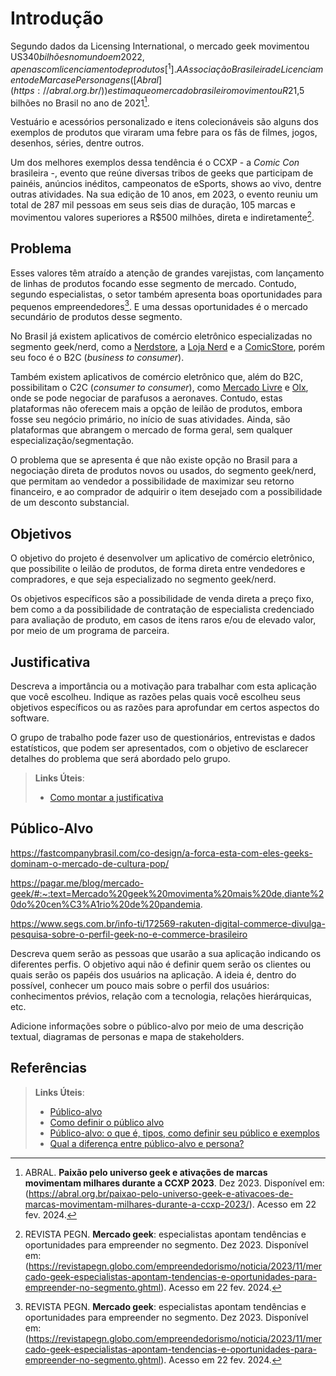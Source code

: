 # Introdução

Segundo dados da Licensing International, o mercado geek movimentou US$340 bilhões no mundo em 2022, apenas com licenciamento de produtos[^1]. A Associação Brasileira de Licenciamento de Marcas e Personagens ([Abral](https://abral.org.br/)) estima que o mercado brasileiro movimentou R$21,5 bilhões no Brasil no ano de 2021[^2].

Vestuário e acessórios personalizado e itens colecionáveis são alguns dos exemplos de produtos que viraram uma febre para os fãs de filmes, jogos, desenhos, séries, dentre outros.

Um dos melhores exemplos dessa tendência é o CCXP - a _Comic Con_ brasileira -, evento que reúne diversas tribos de geeks que participam de painéis, anúncios inéditos, campeonatos de eSports, shows ao vivo, dentre outras atividades. Na sua edição de 10 anos, em 2023, o evento reuniu um total de 287 mil pessoas em seus seis dias de duração, 105 marcas e movimentou valores superiores a R$500 milhões, direta e indiretamente[^3].

## Problema

Esses valores têm atraído a atenção de grandes varejistas, com lançamento de linhas de produtos focando esse segmento de mercado. Contudo, segundo especialistas, o setor também apresenta boas oportunidades para pequenos empreendedores[^3]. E uma dessas oportunidades é o mercado secundário de produtos desse segmento.

No Brasil já existem aplicativos de comércio eletrônico especializadas no segmento geek/nerd, como a [Nerdstore](https://nerdstore.com.br/), a [Loja Nerd](https://lojanerd.com.br/) e a [ComicStore](https://www.comicstore.com.br/), porém seu foco é o B2C (_business to consumer_).

Também existem aplicativos de comércio eletrônico que, além do B2C, possibilitam o C2C (_consumer to consumer_), como [Mercado Livre](https://www.mercadolivre.com.br/) e [Olx](https://www.olx.com.br/), onde se pode negociar de parafusos a aeronaves. Contudo, estas plataformas não oferecem mais a opção de leilão de produtos, embora fosse seu negócio primário, no início de suas atividades. Ainda, são plataformas que abrangem o mercado de forma geral, sem qualquer especialização/segmentação.

O problema que se apresenta é que não existe opção no Brasil para a negociação direta de produtos novos ou usados, do segmento geek/nerd, que permitam ao vendedor a possibilidade de maximizar seu retorno financeiro, e ao comprador de adquirir o item desejado com a possibilidade de um desconto substancial.

## Objetivos

O objetivo do projeto é desenvolver um aplicativo de comércio eletrônico, que possibilite o leilão de produtos, de forma direta entre vendedores e compradores, e que seja especializado no segmento geek/nerd.

Os objetivos específicos são a possibilidade de venda direta a preço fixo, bem como a da possibilidade de contratação de especialista credenciado para avaliação de produto, em casos de itens raros e/ou de elevado valor, por meio de um programa de parceira.

## Justificativa

Descreva a importância ou a motivação para trabalhar com esta aplicação que você escolheu. Indique as razões pelas quais você escolheu seus objetivos específicos ou as razões para aprofundar em certos aspectos do software.

O grupo de trabalho pode fazer uso de questionários, entrevistas e dados estatísticos, que podem ser apresentados, com o objetivo de esclarecer detalhes do problema que será abordado pelo grupo.

> **Links Úteis**:
>
> - [Como montar a justificativa](https://guiadamonografia.com.br/como-montar-justificativa-do-tcc/)

## Público-Alvo

https://fastcompanybrasil.com/co-design/a-forca-esta-com-eles-geeks-dominam-o-mercado-de-cultura-pop/

https://pagar.me/blog/mercado-geek/#:~:text=Mercado%20geek%20movimenta%20mais%20de,diante%20do%20cen%C3%A1rio%20de%20pandemia.

https://www.segs.com.br/info-ti/172569-rakuten-digital-commerce-divulga-pesquisa-sobre-o-perfil-geek-no-e-commerce-brasileiro

Descreva quem serão as pessoas que usarão a sua aplicação indicando os diferentes perfis. O objetivo aqui não é definir quem serão os clientes ou quais serão os papéis dos usuários na aplicação. A ideia é, dentro do possível, conhecer um pouco mais sobre o perfil dos usuários: conhecimentos prévios, relação com a tecnologia, relações
hierárquicas, etc.

Adicione informações sobre o público-alvo por meio de uma descrição textual, diagramas de personas e mapa de stakeholders.

## Referências

[^1]: LICENSE GLOBAL. **The 2024 License Global Toy Forecast**. Dez 2023. Disponível em: (https://www.licenseglobal.com/toys-games/2024-license-global-toy-forecast). Acesso em: 22 fev. 2024.
[^2]: ABRAL. **Paixão pelo universo geek e ativações de marcas movimentam milhares durante a CCXP 2023**. Dez 2023. Disponível em: (https://abral.org.br/paixao-pelo-universo-geek-e-ativacoes-de-marcas-movimentam-milhares-durante-a-ccxp-2023/). Acesso em 22 fev. 2024.
[^3]: REVISTA PEGN. **Mercado geek**: especialistas apontam tendências e oportunidades para empreender no segmento. Dez 2023. Disponível em: (https://revistapegn.globo.com/empreendedorismo/noticia/2023/11/mercado-geek-especialistas-apontam-tendencias-e-oportunidades-para-empreender-no-segmento.ghtml). Acesso em 22 fev. 2024.

> **Links Úteis**:
>
> - [Público-alvo](https://blog.hotmart.com/pt-br/publico-alvo/)
> - [Como definir o público alvo](https://exame.com/pme/5-dicas-essenciais-para-definir-o-publico-alvo-do-seu-negocio/)
> - [Público-alvo: o que é, tipos, como definir seu público e exemplos](https://klickpages.com.br/blog/publico-alvo-o-que-e/)
> - [Qual a diferença entre público-alvo e persona?](https://rockcontent.com/blog/diferenca-publico-alvo-e-persona/)
